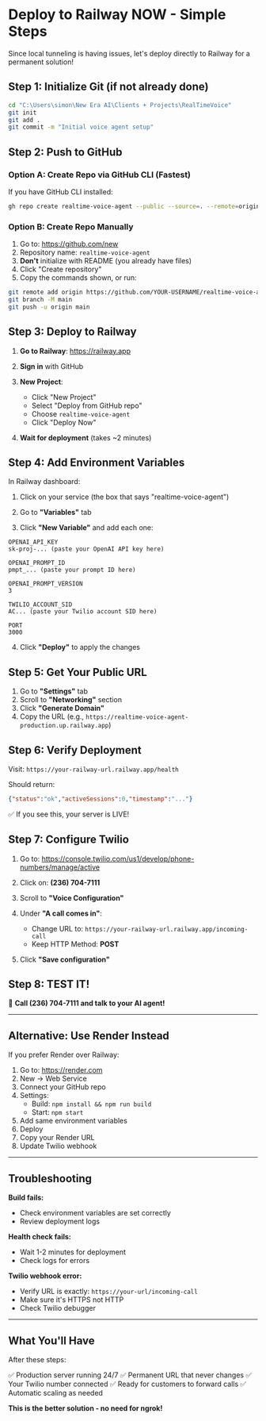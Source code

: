 # Deploy to Railway NOW - Simple Steps

Since local tunneling is having issues, let's deploy directly to Railway for a permanent solution!

## Step 1: Initialize Git (if not already done)

```bash
cd "C:\Users\simon\New Era AI\Clients + Projects\RealTimeVoice"
git init
git add .
git commit -m "Initial voice agent setup"
```

## Step 2: Push to GitHub

### Option A: Create Repo via GitHub CLI (Fastest)

If you have GitHub CLI installed:
```bash
gh repo create realtime-voice-agent --public --source=. --remote=origin --push
```

### Option B: Create Repo Manually

1. Go to: https://github.com/new
2. Repository name: `realtime-voice-agent`
3. **Don't** initialize with README (you already have files)
4. Click "Create repository"
5. Copy the commands shown, or run:

```bash
git remote add origin https://github.com/YOUR-USERNAME/realtime-voice-agent.git
git branch -M main
git push -u origin main
```

## Step 3: Deploy to Railway

1. **Go to Railway**: https://railway.app

2. **Sign in** with GitHub

3. **New Project**:
   - Click "New Project"
   - Select "Deploy from GitHub repo"
   - Choose `realtime-voice-agent`
   - Click "Deploy Now"

4. **Wait for deployment** (takes ~2 minutes)

## Step 4: Add Environment Variables

In Railway dashboard:

1. Click on your service (the box that says "realtime-voice-agent")

2. Go to **"Variables"** tab

3. Click **"New Variable"** and add each one:

```
OPENAI_API_KEY
sk-proj-... (paste your OpenAI API key here)
```

```
OPENAI_PROMPT_ID
pmpt_... (paste your prompt ID here)
```

```
OPENAI_PROMPT_VERSION
3
```

```
TWILIO_ACCOUNT_SID
AC... (paste your Twilio account SID here)
```

```
PORT
3000
```

4. Click **"Deploy"** to apply the changes

## Step 5: Get Your Public URL

1. Go to **"Settings"** tab
2. Scroll to **"Networking"** section
3. Click **"Generate Domain"**
4. Copy the URL (e.g., `https://realtime-voice-agent-production.up.railway.app`)

## Step 6: Verify Deployment

Visit: `https://your-railway-url.railway.app/health`

Should return:
```json
{"status":"ok","activeSessions":0,"timestamp":"..."}
```

✅ If you see this, your server is LIVE!

## Step 7: Configure Twilio

1. Go to: https://console.twilio.com/us1/develop/phone-numbers/manage/active

2. Click on: **(236) 704-7111**

3. Scroll to **"Voice Configuration"**

4. Under **"A call comes in"**:
   - Change URL to: `https://your-railway-url.railway.app/incoming-call`
   - Keep HTTP Method: **POST**

5. Click **"Save configuration"**

## Step 8: TEST IT!

🎉 **Call (236) 704-7111 and talk to your AI agent!**

---

## Alternative: Use Render Instead

If you prefer Render over Railway:

1. Go to: https://render.com
2. New → Web Service
3. Connect your GitHub repo
4. Settings:
   - Build: `npm install && npm run build`
   - Start: `npm start`
5. Add same environment variables
6. Deploy
7. Copy your Render URL
8. Update Twilio webhook

---

## Troubleshooting

**Build fails:**
- Check environment variables are set correctly
- Review deployment logs

**Health check fails:**
- Wait 1-2 minutes for deployment
- Check logs for errors

**Twilio webhook error:**
- Verify URL is exactly: `https://your-url/incoming-call`
- Make sure it's HTTPS not HTTP
- Check Twilio debugger

---

## What You'll Have

After these steps:

✅ Production server running 24/7
✅ Permanent URL that never changes
✅ Your Twilio number connected
✅ Ready for customers to forward calls
✅ Automatic scaling as needed

**This is the better solution - no need for ngrok!**
